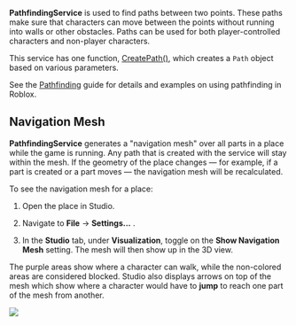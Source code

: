 **PathfindingService** is used to find paths between two points. These paths make sure that characters can move between the points without running into walls or other obstacles. Paths can be used for both player-controlled characters and non-player characters.

This service has one function, [CreatePath()](https://developer.roblox.com/api-reference/function/PathfindingService/CreatePath), which creates a `Path` object based on various parameters.

See the [Pathfinding](https://developer.roblox.com/search#stq=Pathfinding) guide for details and examples on using pathfinding in Roblox.

## Navigation Mesh

**PathfindingService** generates a "navigation mesh" over all parts in a place while the game is running. Any path that is created with the service will stay within the mesh. If the geometry of the place changes — for example, if a part is created or a part moves — the navigation mesh will be recalculated.

To see the navigation mesh for a place:

1. Open the place in Studio.

2. Navigate to **File** → **Settings...** .

3. In the **Studio** tab, under **Visualization**, toggle on the **Show Navigation Mesh** setting. The mesh will then show up in the 3D view.

The purple areas show where a character can walk, while the non-colored areas are considered blocked. Studio also displays arrows on top of the mesh which show where a character would have to **jump** to reach one part of the mesh from another.

![](https://developer.roblox.com/assets/5ba161118c2893307fc122d0/NavigationMesh.jpg)